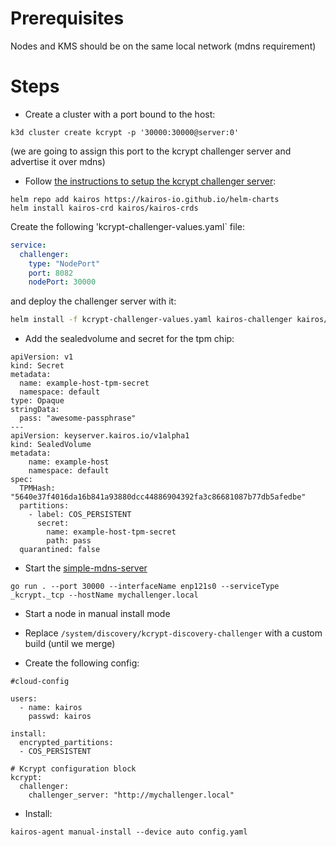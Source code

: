 # Prerequisites

Nodes and KMS should be on the same local network (mdns requirement)

# Steps

- Create a cluster with a port bound to the host:

```
k3d cluster create kcrypt -p '30000:30000@server:0' 
```

(we are going to assign this port to the kcrypt challenger server and advertise it over mdns)

- Follow [the instructions to setup the kcrypt challenger server](https://github.com/kairos-io/kcrypt-challenger#installation):

```
helm repo add kairos https://kairos-io.github.io/helm-charts
helm install kairos-crd kairos/kairos-crds
```

Create the following 'kcrypt-challenger-values.yaml` file:


```yaml
service:
  challenger:
    type: "NodePort"
    port: 8082
    nodePort: 30000
```

and deploy the challenger server with it:

```bash
helm install -f kcrypt-challenger-values.yaml kairos-challenger kairos/kairos-challenger
```

- Add the sealedvolume and secret for the tpm chip:

```
apiVersion: v1
kind: Secret
metadata:
  name: example-host-tpm-secret
  namespace: default
type: Opaque
stringData:
  pass: "awesome-passphrase"
---
apiVersion: keyserver.kairos.io/v1alpha1
kind: SealedVolume
metadata:
    name: example-host
    namespace: default
spec:
  TPMHash: "5640e37f4016da16b841a93880dcc44886904392fa3c86681087b77db5afedbe"
  partitions:
    - label: COS_PERSISTENT
      secret:
        name: example-host-tpm-secret
        path: pass
  quarantined: false
```

- Start the [simple-mdns-server](https://github.com/kairos-io/simple-mdns-server)

```
go run . --port 30000 --interfaceName enp121s0 --serviceType _kcrypt._tcp --hostName mychallenger.local
```


- Start a node in manual install mode

- Replace `/system/discovery/kcrypt-discovery-challenger` with a custom build (until we merge)

- Create the following config:

```
#cloud-config

users:
  - name: kairos
    passwd: kairos

install:
  encrypted_partitions:
  - COS_PERSISTENT

# Kcrypt configuration block
kcrypt:
  challenger:
    challenger_server: "http://mychallenger.local"
```

- Install:

```
kairos-agent manual-install --device auto config.yaml
```
